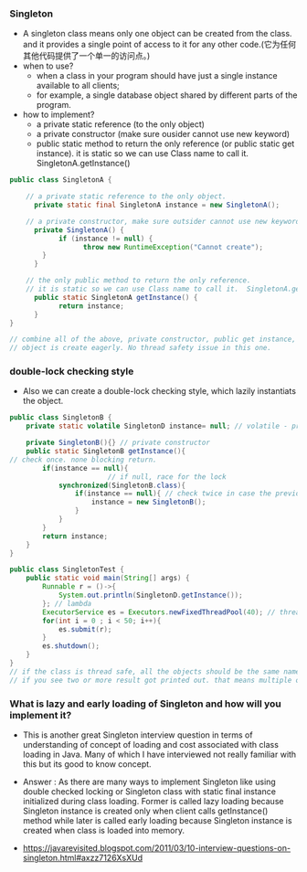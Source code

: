 ### Singleton
- A singleton class means only one object can be created from the class. and it provides a single point of access to it for any other code.(它为任何其他代码提供了一个单一的访问点。)
- when to use?
  - when a class in your program should have just a single instance available to all clients; 
  - for example, a single database object shared by different parts of the program.
- how to implement?
  - a private static reference (to the only object)
  - a private constructor (make sure ousider cannot use new keyword)
  - public static method to return the only reference (or public static get instance). it is static so we can use Class name to call it. SingletonA.getInstance()
```java
public class SingletonA {

    // a private static reference to the only object.
	  private static final SingletonA instance = new SingletonA();

    // a private constructor, make sure outsider cannot use new keyword.
	  private SingletonA() {
		    if (instance != null) {
			      throw new RuntimeException("Cannot create");
        }  
	  }

    // the only public method to return the only reference.
    // it is static so we can use Class name to call it.  SingletonA.getInstance()
	  public static SingletonA getInstance() {
		    return instance;
	  }
}

// combine all of the above, private constructor, public get instance, static reference.
// object is create eagerly. No thread safety issue in this one.
```

### double-lock checking style
- Also we can create a double-lock checking style, which lazily instantiats the object.
```java
public class SingletonB {
	private static volatile SingletonD instance= null; // volatile - prevent instruction reordering

	private SingletonB(){} // private constructor
	public static SingletonB getInstance(){
// check once. none blocking return.
		if(instance == null){
                        // if null, race for the lock
			synchronized(SingletonB.class){ 
				if(instance == null){ // check twice in case the previous thread who got the lock already created the instance.
					instance = new SingletonB();
				}
			}
		}
		return instance;
	}
}
```
```java
public class SingletonTest {
	public static void main(String[] args) {
		Runnable r = ()->{
			System.out.println(SingletonD.getInstance());
		}; // lambda
		ExecutorService es = Executors.newFixedThreadPool(40); // thread pool
		for(int i = 0 ; i < 50; i++){
			es.submit(r);
		}
		es.shutdown();
	}
}
// if the class is thread safe, all the objects should be the same name.
// if you see two or more result got printed out. that means multiple object got create which is against the defination of singleton.
```
### What is lazy and early loading of Singleton and how will you implement it?
- This is another great Singleton interview question in terms of understanding of concept of loading and cost associated with class loading in Java. 
Many of which I have interviewed not really familiar with this but its good to know concept.

- Answer : As there are many ways to implement Singleton like using double checked locking or Singleton class with static final instance initialized during class loading. Former is called lazy loading because Singleton instance is created only when client calls getInstance() method while later is called early loading because Singleton instance is created when class is loaded into memory.
- https://javarevisited.blogspot.com/2011/03/10-interview-questions-on-singleton.html#axzz7126XsXUd

